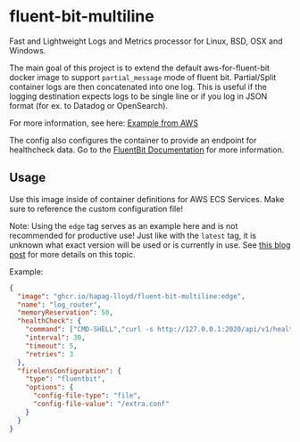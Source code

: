 # fluent-bit-multiline

Fast and Lightweight Logs and Metrics processor for Linux, BSD, OSX and Windows.

The main goal of this project is to extend the default aws-for-fluent-bit docker image
to support `partial_message` mode of fluent bit. Partial/Split container logs are then concatenated into one log.
This is useful if the logging destination expects logs to be single line or if you
log in JSON format (for ex. to Datadog or OpenSearch).

For more information, see here: [Example from AWS](https://github.com/aws-samples/amazon-ecs-firelens-examples/tree/mainline/examples/fluent-bit/filter-multiline-partial-message-mode)

The config also configures the container to provide an endpoint for healthcheck data.
Go to the [FluentBit Documentation](https://docs.fluentbit.io/manual/administration/monitoring#health-check-for-fluent-bit) for more information.

## Usage

Use this image inside of container definitions for AWS ECS Services. Make sure to reference the custom configuration
file! 

Note: Using the `edge` tag serves as an example here and is not recommended for productive use!
Just like with the `latest` tag, it is unknown what exact version will be used or is currently in use.
See [this blog post](https://vsupalov.com/docker-latest-tag/) for more details on this topic.

Example:
```json
{
  "image": "ghcr.io/hapag-lloyd/fluent-bit-multiline:edge",
  "name": "log_router",
  "memoryReservation": 50,
  "healthCheck": {
    "command": ["CMD-SHELL","curl -s http://127.0.0.1:2020/api/v1/health || exit 1"],
    "interval": 30,
    "timeout": 5,
    "retries": 3
  },
  "firelensConfiguration": {
    "type": "fluentbit",
    "options": {
      "config-file-type": "file",
      "config-file-value": "/extra.conf"
    }
  }
}
```
